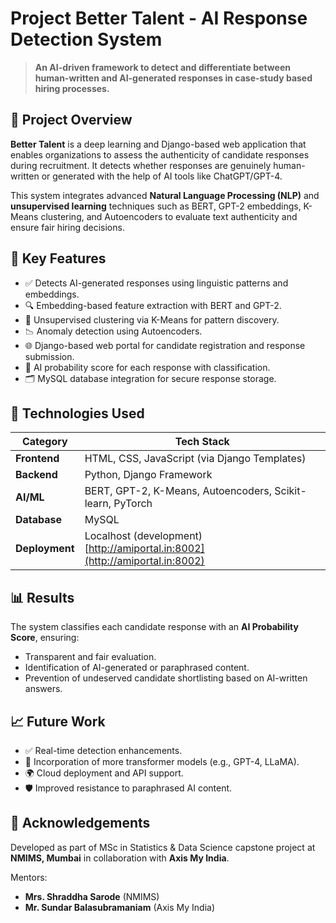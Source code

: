 # Project Better Talent - AI Response Detection System

> **An AI-driven framework to detect and differentiate between human-written and AI-generated responses in case-study based hiring processes.**

## 🚀 Project Overview

**Better Talent** is a deep learning and Django-based web application that enables organizations to assess the authenticity of candidate responses during recruitment. It detects whether responses are genuinely human-written or generated with the help of AI tools like ChatGPT/GPT-4.

This system integrates advanced **Natural Language Processing (NLP)** and **unsupervised learning** techniques such as BERT, GPT-2 embeddings, K-Means clustering, and Autoencoders to evaluate text authenticity and ensure fair hiring decisions.

## 📌 Key Features

- ✅ Detects AI-generated responses using linguistic patterns and embeddings.
- 🔍 Embedding-based feature extraction with BERT and GPT-2.
- 🧠 Unsupervised clustering via K-Means for pattern discovery.
- 📉 Anomaly detection using Autoencoders.
- 🌐 Django-based web portal for candidate registration and response submission.
- 🧮 AI probability score for each response with classification.
- 🗂️ MySQL database integration for secure response storage.

## 🧪 Technologies Used

| Category | Tech Stack |
|---------|------------|
| **Frontend** | HTML, CSS, JavaScript (via Django Templates) |
| **Backend** | Python, Django Framework |
| **AI/ML** | BERT, GPT-2, K-Means, Autoencoders, Scikit-learn, PyTorch |
| **Database** | MySQL |
| **Deployment** | Localhost (development) [http://amiportal.in:8002](http://amiportal.in:8002) |

## 📊 Results

The system classifies each candidate response with an **AI Probability Score**, ensuring:
- Transparent and fair evaluation.
- Identification of AI-generated or paraphrased content.
- Prevention of undeserved candidate shortlisting based on AI-written answers.

## 📈 Future Work

- ✅ Real-time detection enhancements.
- 🧩 Incorporation of more transformer models (e.g., GPT-4, LLaMA).
- 🌍 Cloud deployment and API support.
- 🛡️ Improved resistance to paraphrased AI content.

## 🤝 Acknowledgements

Developed as part of MSc in Statistics & Data Science capstone project at **NMIMS, Mumbai** in collaboration with **Axis My India**.

Mentors:
- **Mrs. Shraddha Sarode** (NMIMS)
- **Mr. Sundar Balasubramaniam** (Axis My India)

